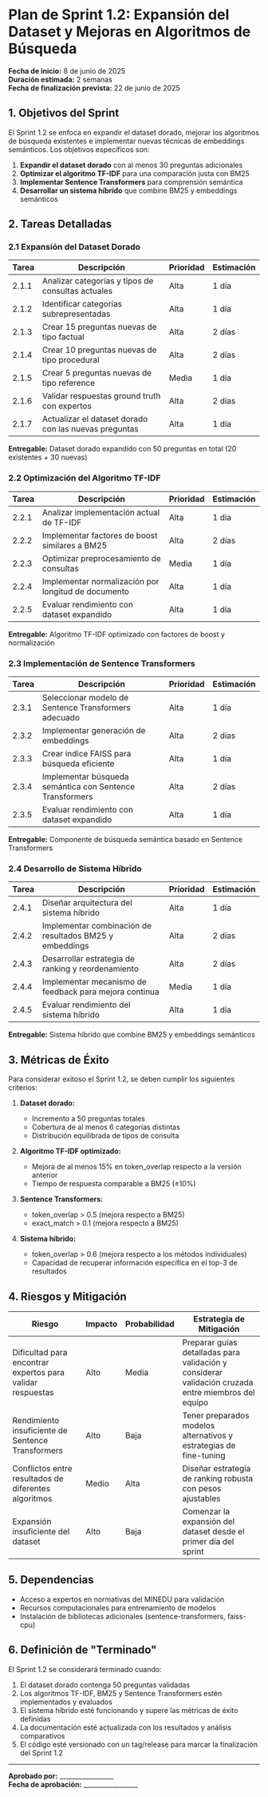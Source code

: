 # Plan de Sprint 1.2: Expansión del Dataset y Mejoras en Algoritmos de Búsqueda

**Fecha de inicio:** 8 de junio de 2025  
**Duración estimada:** 2 semanas  
**Fecha de finalización prevista:** 22 de junio de 2025

## 1. Objetivos del Sprint

El Sprint 1.2 se enfoca en expandir el dataset dorado, mejorar los algoritmos de búsqueda existentes e implementar nuevas técnicas de embeddings semánticos. Los objetivos específicos son:

1. **Expandir el dataset dorado** con al menos 30 preguntas adicionales
2. **Optimizar el algoritmo TF-IDF** para una comparación justa con BM25
3. **Implementar Sentence Transformers** para comprensión semántica
4. **Desarrollar un sistema híbrido** que combine BM25 y embeddings semánticos

## 2. Tareas Detalladas

### 2.1 Expansión del Dataset Dorado

| Tarea | Descripción | Prioridad | Estimación |
|-------|-------------|-----------|------------|
| 2.1.1 | Analizar categorías y tipos de consultas actuales | Alta | 1 día |
| 2.1.2 | Identificar categorías subrepresentadas | Alta | 1 día |
| 2.1.3 | Crear 15 preguntas nuevas de tipo factual | Alta | 2 días |
| 2.1.4 | Crear 10 preguntas nuevas de tipo procedural | Alta | 2 días |
| 2.1.5 | Crear 5 preguntas nuevas de tipo reference | Media | 1 día |
| 2.1.6 | Validar respuestas ground truth con expertos | Alta | 2 días |
| 2.1.7 | Actualizar el dataset dorado con las nuevas preguntas | Alta | 1 día |

**Entregable:** Dataset dorado expandido con 50 preguntas en total (20 existentes + 30 nuevas)

### 2.2 Optimización del Algoritmo TF-IDF

| Tarea | Descripción | Prioridad | Estimación |
|-------|-------------|-----------|------------|
| 2.2.1 | Analizar implementación actual de TF-IDF | Alta | 1 día |
| 2.2.2 | Implementar factores de boost similares a BM25 | Alta | 2 días |
| 2.2.3 | Optimizar preprocesamiento de consultas | Media | 1 día |
| 2.2.4 | Implementar normalización por longitud de documento | Alta | 1 día |
| 2.2.5 | Evaluar rendimiento con dataset expandido | Alta | 1 día |

**Entregable:** Algoritmo TF-IDF optimizado con factores de boost y normalización

### 2.3 Implementación de Sentence Transformers

| Tarea | Descripción | Prioridad | Estimación |
|-------|-------------|-----------|------------|
| 2.3.1 | Seleccionar modelo de Sentence Transformers adecuado | Alta | 1 día |
| 2.3.2 | Implementar generación de embeddings | Alta | 2 días |
| 2.3.3 | Crear índice FAISS para búsqueda eficiente | Alta | 1 día |
| 2.3.4 | Implementar búsqueda semántica con Sentence Transformers | Alta | 2 días |
| 2.3.5 | Evaluar rendimiento con dataset expandido | Alta | 1 día |

**Entregable:** Componente de búsqueda semántica basado en Sentence Transformers

### 2.4 Desarrollo de Sistema Híbrido

| Tarea | Descripción | Prioridad | Estimación |
|-------|-------------|-----------|------------|
| 2.4.1 | Diseñar arquitectura del sistema híbrido | Alta | 1 día |
| 2.4.2 | Implementar combinación de resultados BM25 y embeddings | Alta | 2 días |
| 2.4.3 | Desarrollar estrategia de ranking y reordenamiento | Alta | 2 días |
| 2.4.4 | Implementar mecanismo de feedback para mejora continua | Media | 1 día |
| 2.4.5 | Evaluar rendimiento del sistema híbrido | Alta | 1 día |

**Entregable:** Sistema híbrido que combine BM25 y embeddings semánticos

## 3. Métricas de Éxito

Para considerar exitoso el Sprint 1.2, se deben cumplir los siguientes criterios:

1. **Dataset dorado:**
   - Incremento a 50 preguntas totales
   - Cobertura de al menos 6 categorías distintas
   - Distribución equilibrada de tipos de consulta

2. **Algoritmo TF-IDF optimizado:**
   - Mejora de al menos 15% en token_overlap respecto a la versión anterior
   - Tiempo de respuesta comparable a BM25 (±10%)

3. **Sentence Transformers:**
   - token_overlap > 0.5 (mejora respecto a BM25)
   - exact_match > 0.1 (mejora respecto a BM25)

4. **Sistema híbrido:**
   - token_overlap > 0.6 (mejora respecto a los métodos individuales)
   - Capacidad de recuperar información específica en el top-3 de resultados

## 4. Riesgos y Mitigación

| Riesgo | Impacto | Probabilidad | Estrategia de Mitigación |
|--------|---------|--------------|--------------------------|
| Dificultad para encontrar expertos para validar respuestas | Alto | Media | Preparar guías detalladas para validación y considerar validación cruzada entre miembros del equipo |
| Rendimiento insuficiente de Sentence Transformers | Alto | Baja | Tener preparados modelos alternativos y estrategias de fine-tuning |
| Conflictos entre resultados de diferentes algoritmos | Medio | Alta | Diseñar estrategia de ranking robusta con pesos ajustables |
| Expansión insuficiente del dataset | Alto | Baja | Comenzar la expansión del dataset desde el primer día del sprint |

## 5. Dependencias

- Acceso a expertos en normativas del MINEDU para validación
- Recursos computacionales para entrenamiento de modelos
- Instalación de bibliotecas adicionales (sentence-transformers, faiss-cpu)

## 6. Definición de "Terminado"

El Sprint 1.2 se considerará terminado cuando:

1. El dataset dorado contenga 50 preguntas validadas
2. Los algoritmos TF-IDF, BM25 y Sentence Transformers estén implementados y evaluados
3. El sistema híbrido esté funcionando y supere las métricas de éxito definidas
4. La documentación esté actualizada con los resultados y análisis comparativos
5. El código esté versionado con un tag/release para marcar la finalización del Sprint 1.2

---

**Aprobado por:** _________________  
**Fecha de aprobación:** _________________
